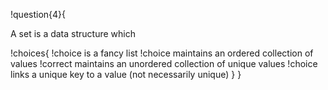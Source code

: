 !question{4}{

A set is a data structure which

!choices{
 !choice is a fancy list
 !choice maintains an ordered collection of values
 !correct maintains an unordered collection of unique values
 !choice links a unique key to a value (not necessarily unique)
}
}
